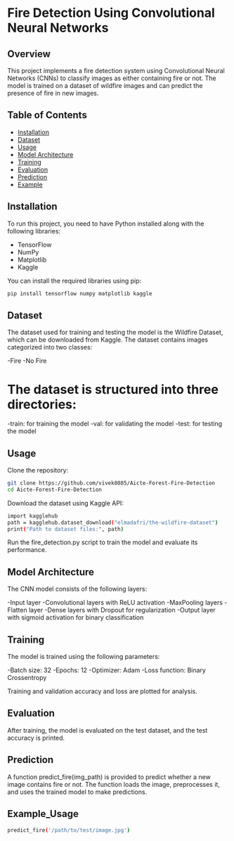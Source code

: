 # Fire Detection Using Convolutional Neural Networks

## Overview
This project implements a fire detection system using Convolutional Neural Networks (CNNs) to classify images as either containing fire or not. The model is trained on a dataset of wildfire images and can predict the presence of fire in new images.

## Table of Contents
- [Installation](#installation)
- [Dataset](#dataset)
- [Usage](#usage)
- [Model Architecture](#model-architecture)
- [Training](#training)
- [Evaluation](#evaluation)
- [Prediction](#prediction)
- [Example](#Example_Usage)

## Installation
To run this project, you need to have Python installed along with the following libraries:
- TensorFlow
- NumPy
- Matplotlib
- Kaggle

You can install the required libraries using pip:
```bash
pip install tensorflow numpy matplotlib kaggle

```
## Dataset
The dataset used for training and testing the model is the Wildfire Dataset, which can be downloaded from Kaggle. The dataset contains images categorized into two classes:

-Fire
-No Fire

# The dataset is structured into three directories:
-train: for training the model
-val: for validating the model
-test: for testing the model

## Usage
Clone the repository:

```bash
git clone https://github.com/vivek8085/Aicte-Forest-Fire-Detection
cd Aicte-Forest-Fire-Detection
```
Download the dataset using Kaggle API:

```bash
import kagglehub
path = kagglehub.dataset_download("elmadafri/the-wildfire-dataset")
print("Path to dataset files:", path)
```
Run the fire_detection.py script to train the model and evaluate its performance.

## Model Architecture
The CNN model consists of the following layers:

-Input layer
-Convolutional layers with ReLU activation
-MaxPooling layers
-Flatten layer
-Dense layers with Dropout for regularization
-Output layer with sigmoid activation for binary classification

## Training
The model is trained using the following parameters:

-Batch size: 32
-Epochs: 12
-Optimizer: Adam
-Loss function: Binary Crossentropy

Training and validation accuracy and loss are plotted for analysis.

## Evaluation
After training, the model is evaluated on the test dataset, and the test accuracy is printed.

## Prediction
A function predict_fire(img_path) is provided to predict whether a new image contains fire or not. The function loads the image, preprocesses it, and uses the trained model to make predictions.

## Example_Usage
```bash
predict_fire('/path/to/test/image.jpg')
```
